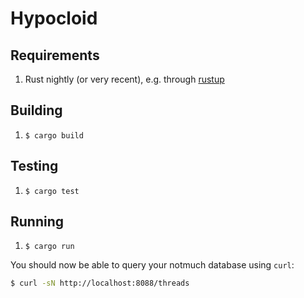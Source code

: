 # Hypocloid

## Requirements

1. Rust nightly (or very recent), e.g. through [rustup](https://github.com/rust-lang/rustup.rs/#other-installation-methods)

## Building

1. `$ cargo build`

## Testing

1. `$ cargo test`

## Running

1. `$ cargo run`

You should now be able to query your notmuch database using `curl`:

```sh
$ curl -sN http://localhost:8088/threads
```

